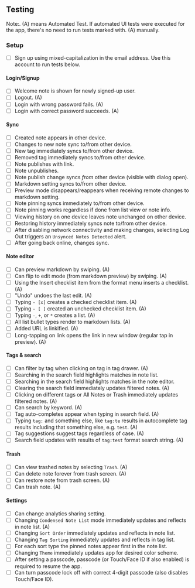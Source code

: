 ## Testing
Note:. (A) means Automated Test. If automated UI tests were executed for the app, there's no need to run tests marked with. (A) manually.

### Setup 

- [ ] Sign up using mixed-capitalization in the email address. Use this account to run tests below.

#### Login/Signup

- [ ] Welcome note is shown for newly signed-up user.
- [ ] Logout. (A)
- [ ] Login with wrong password fails. (A)
- [ ] Login with correct password succeeds. (A)

#### Sync

- [ ] Created note appears in other device.
- [ ] Changes to new note sync to/from other device.
- [ ] New tag immediately syncs to/from other device.
- [ ] Removed tag immediately syncs to/from other device.
- [ ] Note publishes with link.
- [ ] Note unpublishes.
- [ ] Note publish change syncs _from_ other device (visible with dialog open).
- [ ] Markdown setting syncs to/from other device.
- [ ] Preview mode disappears/reappears when receiving remote changes to markdown setting.
- [ ] Note pinning syncs immediately to/from other device.
- [ ] Note pinning works regardless if done from list view or note info.
- [ ] Viewing history on one device leaves note unchanged on other device.
- [ ] Restoring history immediately syncs note to/from other device.
- [ ] After disabling network connectivity and making changes, selecting Log Out triggers an `Unsynced Notes Detected` alert.
- [ ] After going back online, changes sync.

#### Note editor

- [ ] Can preview markdown by swiping. (A)
- [ ] Can flip to edit mode (from markdown preview) by swiping. (A)
- [ ] Using the Insert checklist item from the format menu inserts a checklist. (A)
- [ ] "Undo" undoes the last edit. (A)
- [ ] Typing `- [x]` creates a checked checklist item. (A)
- [ ] Typing `- [ ]` created an unchecked checklist item. (A)
- [ ] Typing `-`, `+`, or `*` creates a list. (A)
- [ ] All list bullet types render to markdown lists. (A)
- [ ] Added URL is linkified. (A)
- [ ] Long-tapping on link opens the link in new window (regular tap in preview). (A)

#### Tags & search

- [ ] Can filter by tag when clicking on tag in tag drawer. (A)
- [ ] Searching in the search field highlights matches in note list.
- [ ] Searching in the search field highlights matches in the note editor.
- [ ] Clearing the search field immediately updates filtered notes. (A)
- [ ] Clicking on different tags or All Notes or Trash immediately updates filtered notes. (A)
- [ ] Can search by keyword. (A)
- [ ] Tag auto-completes appear when typing in search field. (A)
- [ ] Typing `tag:` and something else, like `tag:te` results in autocomplete tag results including that something else, e.g. `test`. (A)
- [ ] Tag suggestions suggest tags regardless of case. (A)
- [ ] Search field updates with results of `tag:test` format search string. (A)

#### Trash

- [ ] Can view trashed notes by selecting `Trash`. (A)
- [ ] Can delete note forever from trash screen. (A)
- [ ] Can restore note from trash screen. (A)
- [ ] Can trash note. (A)

#### Settings

- [ ] Can change analytics sharing setting.
- [ ] Changing `Condensed Note List` mode immediately updates and reflects in note list. (A)
- [ ] Changing `Sort Order` immediately updates and reflects in note list.
- [ ] Changing `Tag Sorting` immediately updates and reflects in tag list.
- [ ] For each sort type the pinned notes appear first in the note list.
- [ ] Changing `Theme` immediately updates app for desired color scheme.
- [ ] After setting a passcode, passcode (or Touch/Face ID if also enabled) is required to resume the app.
- [ ] Can turn passcode lock off with correct 4-digit passcode (also disables Touch/Face ID).
